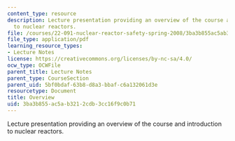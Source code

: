 ```yaml
---
content_type: resource
description: Lecture presentation providing an overview of the course and introduction
  to nuclear reactors.
file: /courses/22-091-nuclear-reactor-safety-spring-2008/3ba3b855ac5ab3212cdb3cc16f9c0b71_MIT22_091S08_lec01.pdf
file_type: application/pdf
learning_resource_types:
- Lecture Notes
license: https://creativecommons.org/licenses/by-nc-sa/4.0/
ocw_type: OCWFile
parent_title: Lecture Notes
parent_type: CourseSection
parent_uid: 5bf0bdaf-63b8-d8a3-bbaf-c6a132061d3e
resourcetype: Document
title: Overview
uid: 3ba3b855-ac5a-b321-2cdb-3cc16f9c0b71
---
```

Lecture presentation providing an overview of the course and introduction to nuclear reactors.